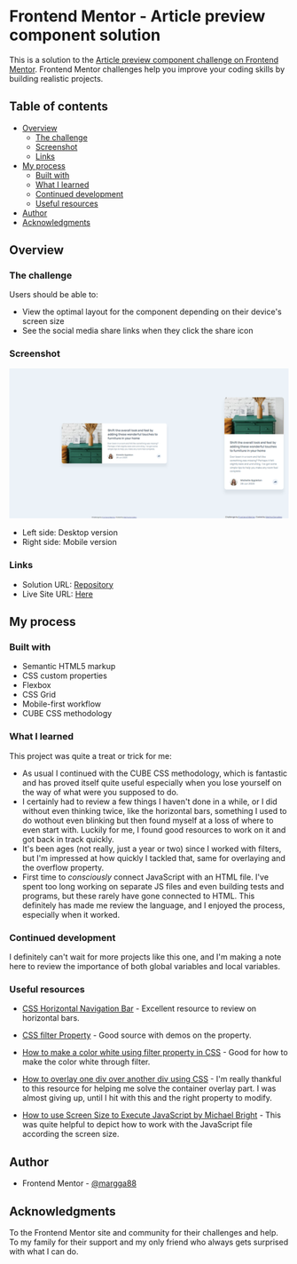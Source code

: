 # Frontend Mentor - Article preview component solution

This is a solution to the [Article preview component challenge on Frontend Mentor](https://www.frontendmentor.io/challenges/article-preview-component-dYBN_pYFT). Frontend Mentor challenges help you improve your coding skills by building realistic projects. 

## Table of contents

- [Overview](#overview)
  - [The challenge](#the-challenge)
  - [Screenshot](#screenshot)
  - [Links](#links)
- [My process](#my-process)
  - [Built with](#built-with)
  - [What I learned](#what-i-learned)
  - [Continued development](#continued-development)
  - [Useful resources](#useful-resources)
- [Author](#author)
- [Acknowledgments](#acknowledgments)


## Overview

### The challenge

Users should be able to:

- View the optimal layout for the component depending on their device's screen size
- See the social media share links when they click the share icon

### Screenshot

![](./screenshot.png)

- Left side: Desktop version
- Right side: Mobile version

### Links

- Solution URL: [Repository](https://github.com/margga88/article-preview-component)
- Live Site URL: [Here](https://margga88.github.io/article-preview-component/)

## My process

### Built with

- Semantic HTML5 markup
- CSS custom properties
- Flexbox
- CSS Grid
- Mobile-first workflow
- CUBE CSS methodology

### What I learned

This project was quite a treat or trick for me:

- As usual I continued with the CUBE CSS methodology, which is fantastic and has proved itself quite useful especially when you lose yourself on the way of what were you supposed to do.
- I certainly had to review a few things I haven't done in a while, or I did without even thinking twice, like the horizontal bars, something I used to do wothout even blinking but then found myself at a loss of where to even start with. Luckily for me, I found good resources to work on it and got back in track quickly.
- It's been ages (not really, just a year or two) since I worked with filters, but I'm impressed at how quickly I tackled that, same for overlaying and the overflow property.
- First time to _consciously_ connect JavaScript with an HTML file. I've spent too long working on separate JS files and even building tests and programs, but these rarely have gone connected to HTML. This definitely has made me review the language, and I enjoyed the process, especially when it worked.  

### Continued development

I definitely can't wait for more projects like this one, and I'm making a note here to review the importance of both global variables and local variables.

### Useful resources

- [CSS Horizontal Navigation Bar](https://www.w3schools.com/Css/css_navbar_horizontal.asp) - Excellent resource to review on horizontal bars.

- [CSS filter Property](https://www.w3schools.com/cssref/css3_pr_filter.php) - Good source with demos on the property.

- [How to make a color white using filter property in CSS](https://stackoverflow.com/questions/52829623/how-to-make-a-color-white-using-filter-property-in-css#52829710) - Good for how to make the color white through filter.

- [How to overlay one div over another div using CSS](https://www.geeksforgeeks.org/css/how-to-overlay-one-div-over-another-div-using-css/) - I'm really thankful to this resource for helping me solve the container overlay part. I was almost giving up, until I hit with this and the right property to modify.

- [How to use Screen Size to Execute JavaScript by Michael Bright](https://brightwhiz.com/running-javascript-based-on-screen-size/) - This was quite helpful to depict how to work with the JavaScript file according the screen size.

## Author

- Frontend Mentor - [@margga88](https://www.frontendmentor.io/profile/margga88)

## Acknowledgments

To the Frontend Mentor site and community for their challenges and help. To my family for their support and my only friend who always gets surprised with what I can do.  

